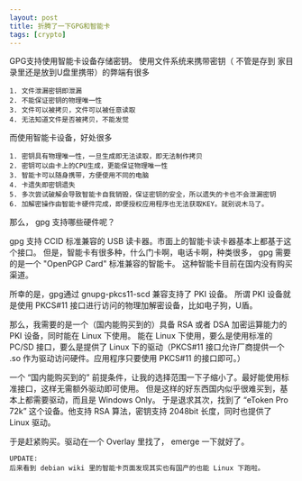 ```yaml
---
layout: post
title: 折腾了一下GPG和智能卡
tags: [crypto]
---
```


GPG支持使用智能卡设备存储密钥。
使用文件系统来携带密钥（ 不管是存到 家目录里还是放到U盘里携带）的弊端有很多

    1. 文件泄漏密钥即泄漏
    2. 不能保证密钥的物理唯一性
    3. 文件可以被拷贝，文件可以被任意读取
    4. 无法知道文件是否被拷贝，不能发觉
    

而使用智能卡设备，好处很多

  
    1. 密钥具有物理唯一性，一旦生成即无法读取，即无法制作拷贝
    2. 密钥可以由卡上的CPU生成，更能保证物理唯一性
    3. 智能卡可以随身携带，方便使用不同的电脑
    4. 卡遗失即密钥遗失
    5. 多次尝试破解会导致智能卡自我销毁，保证密钥的安全，所以遗失的卡也不会泄漏密钥
    6. 加解密操作由智能卡硬件完成，即便授权应用程序也无法获取KEY。就别说木马了。
    
    
那么， gpg 支持哪些硬件呢？

gpg 支持 CCID 标准兼容的 USB 读卡器。市面上的智能卡读卡器基本上都基于这个接口。
但是，智能卡有很多种，什么门卡啊，电话卡啊，种类很多， gpg 需要的是一个 "OpenPGP Card" 标准兼容的智能卡。
这种智能卡目前在国内没有购买渠道。
    
所幸的是，gpg通过 gnupg-pkcs11-scd 兼容支持了 PKI 设备。
所谓 PKI 设备就是使用 PKCS\#11 接口进行访问的物理加解密设备，比如电子狗，U盾。

那么，我需要的是一个（国内能购买到的）具备 RSA 或者 DSA 加密运算能力的 PKI 设备，同时能在 Linux 下使用。
能在 Linux 下使用，要么是使用标准的 PC/SD 接口，要么是提供了 Linux 下的驱动（PKCS\#11 接口允许厂商提供一个 .so 作为驱动访问硬件。应用程序只要使用 PKCS\#11 的接口即可。）

一个 “国内能购买到的” 前提条件，让我的选择范围一下子缩小了。最好能使用标准接口，这样无需额外驱动即可使用。
但是这样的好东西国内似乎很难买到，基本上都需要驱动，而且是 Windows Only。
于是退求其次，找到了 “eToken Pro 72k” 这个设备。他支持 RSA 算法，密钥支持 2048bit 长度，同时也提供了 Linux 驱动。

于是赶紧购买。驱动在一个 Overlay 里找了， emerge 一下就好了。

    UPDATE:
    后来看到 debian wiki 里的智能卡页面发现其实也有国产的也能 Linux 下跑啦。





